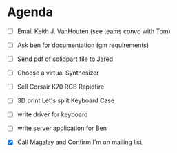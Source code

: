 # Agenda

* [ ] Email Keith J. VanHouten (see teams convo with Tom)
* [ ] Ask ben for documentation (gm requirements)
* [ ] Send pdf of solidpart file to Jared
* [ ] Choose a virtual Synthesizer
* [ ] Sell Corsair K70 RGB Rapidfire
* [ ] 3D print Let's split Keyboard Case
* [ ] write driver for keyboard
* [ ] write server application for Ben


* [x] Call Magalay and Confirm I'm on mailing list
